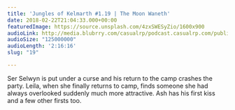 ```yaml
---
title: 'Jungles of Kelmarth #1.19 | The Moon Waneth'
date: 2018-02-22T21:04:33.000+00:00
featuredImage: https://source.unsplash.com/4zxSWESyZio/1600x900
audioLink: http://media.blubrry.com/casualrp/podcast.casualrp.com/public/EP%20019%20-%20The%20Moon%20Waneth.mp3
audioSize: "125000000"
audioLength: '2:16:16'
slug: "19"

---
```

Ser Selwyn is put under a curse and his return to the camp crashes the party. Leila, when she finally returns to camp, finds someone she had always overlooked suddenly much more attractive. Ash has his first kiss and a few other firsts too.